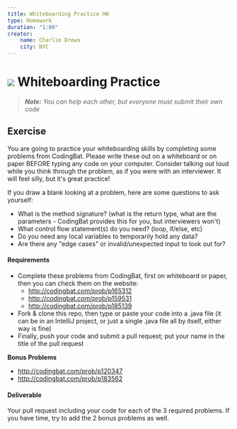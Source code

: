 ```yaml
---
title: Whiteboarding Practice HW
type: Homework
duration: "1:00"
creator:
    name: Charlie Drews
    city: NYC
---
```


# ![](https://ga-dash.s3.amazonaws.com/production/assets/logo-9f88ae6c9c3871690e33280fcf557f33.png) Whiteboarding Practice

> ***Note:*** _You can help each other, but everyone must submit their own code_

## Exercise

You are going to practice your whiteboarding skills by completing some problems from CodingBat. Please write these out on a whiteboard or on paper BEFORE typing any code on your computer. Consider talking out loud while you think through the problem, as if you were with an interviewer. It will feel silly, but it's great practice!

If you draw a blank looking at a problem, here are some questions to ask yourself:
- What is the method signature? (what is the return type, what are the parameters - CodingBat provides this for you, but interviewers won't)
- What control flow statement(s) do you need? (loop, if/else, etc)
- Do you need any local variables to temporarily hold any data?
- Are there any "edge cases" or invalid/unexpected input to look out for?

#### Requirements

- Complete these problems from CodingBat, first on whiteboard or paper, then you can check them on the website:
  - http://codingbat.com/prob/p165312
  - http://codingbat.com/prob/p159531
  - http://codingbat.com/prob/p185139
- Fork & clone this repo, then type or paste your code into a .java file (it can be in an IntelliJ project, or just a single .java file all by itself, either way is fine)
- Finally, push your code and submit a pull request; put your name in the title of the pull request

**Bonus Problems**
- http://codingbat.com/prob/p120347
- http://codingbat.com/prob/p183562

#### Deliverable

Your pull request including your code for each of the 3 required problems. If you have time, try to add the 2 bonus problems as well.
